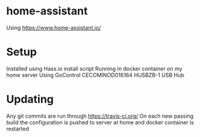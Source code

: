 # home-assistant

Using https://www.home-assistant.io/

# Setup
Installed using Hass.io install script
Running in docker container on my home server
Using GoControl CECOMINOD016164 HUSBZB-1 USB Hub

# Updating
Any git commits are run through https://travis-ci.org/
On each new passing build the configuration is pushed to server at home and docker container is restarted